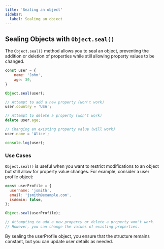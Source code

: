 ```yaml
---
title: 'Sealing an object'
sidebar:
  label: Sealing an object
---
```



## Sealing Objects with `Object.seal()`

The `Object.seal()` method allows you to seal an object, preventing the addition or deletion of properties while still allowing property values to be changed.


```js
const user = {
    name: 'John',
    age: 30,
}

Object.seal(user);

// Attempt to add a new property (won't work)
user.country = 'USA';

// Attempt to delete a property (won't work)
delete user.age;

// Changing an existing property value (will work)
user.name = 'Alice';

console.log(user);
```
### Use Cases
`Object.seal()` is useful when you want to restrict modifications to an object but still allow for property value changes. For example, consider a user profile object:


```js
const userProfile = {
  username: 'jsmith',
  email: 'jsmith@example.com',
  isAdmin: false,
};

Object.seal(userProfile);

// Attempting to add a new property or delete a property won't work.
// However, you can change the values of existing properties.

```
By sealing the userProfile object, you ensure that the structure remains constant, but you can update user details as needed.